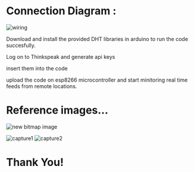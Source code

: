 # Connection Diagram :

![wiring](https://user-images.githubusercontent.com/26552171/51074854-34f16f00-16aa-11e9-8316-dbdedab2d9e4.jpg)

Download and install the provided DHT libraries in arduino to run the code succesfully.

Log on to Thinkspeak and generate api keys

insert them into the code

upload the code on esp8266 microcontroller and start minitoring real time feeds from remote locations.

# Reference images...

![new bitmap image](https://user-images.githubusercontent.com/26552171/51074756-d4156700-16a8-11e9-83c4-e42830634ee0.JPEG)


![capture1](https://user-images.githubusercontent.com/26552171/51074753-d37cd080-16a8-11e9-9a48-03e98f71ba56.JPEG)
![capture2](https://user-images.githubusercontent.com/26552171/51074755-d37cd080-16a8-11e9-93f1-0884df75a9e2.JPEG)

# Thank You!
